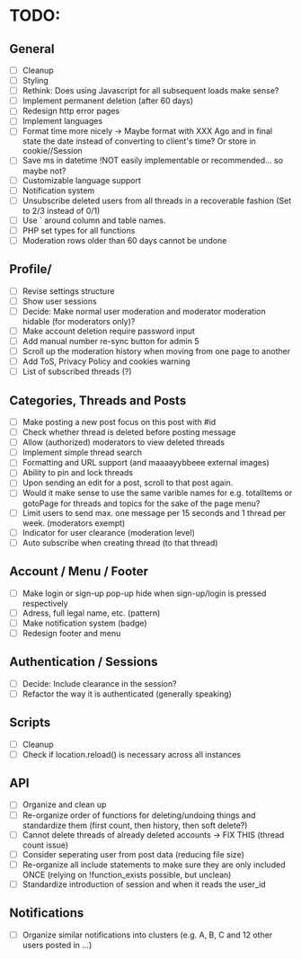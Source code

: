 # TODO:

## General

- [ ] Cleanup
- [ ] Styling
- [ ] Rethink: Does using Javascript for all subsequent loads make sense?
- [ ] Implement permanent deletion (after 60 days)
- [ ] Redesign http error pages
- [ ] Implement languages
- [ ] Format time more nicely -> Maybe format with XXX Ago and in final state the date instead of converting to client's time? Or store in cookie//Session
- [ ] Save ms in datetime !NOT easily implementable or recommended... so maybe not?
- [ ] Customizable language support
- [ ] Notification system
- [ ] Unsubscribe deleted users from all threads in a recoverable fashion (Set to 2/3 instead of 0/1)
- [ ] Use ` around column and table names.
- [ ] PHP set types for all functions
- [ ] Moderation rows older than 60 days cannot be undone

## Profile/

- [ ] Revise settings structure
- [ ] Show user sessions
- [ ] Decide: Make normal user moderation and moderator moderation hidable (for moderators only)?
- [ ] Make account deletion require password input
- [ ] Add manual number re-sync button for admin 5
- [ ] Scroll up the moderation history when moving from one page to another
- [ ] Add ToS, Privacy Policy and cookies warning
- [ ] List of subscribed threads (?)

## Categories, Threads and Posts

- [ ] Make posting a new post focus on this post with #id
- [ ] Check whether thread is deleted before posting message
- [ ] Allow (authorized) moderators to view deleted threads
- [ ] Implement simple thread search
- [ ] Formatting and URL support (and maaaayybbeee external images)
- [ ] Ability to pin and lock threads
- [ ] Upon sending an edit for a post, scroll to that post again.
- [ ] Would it make sense to use the same varible names for e.g. totalItems or gotoPage for threads and topics for the sake of the page menu?
- [ ] Limit users to send max. one message per 15 seconds and 1 thread per week. (moderators exempt)
- [ ] Indicator for user clearance (moderation level)
- [ ] Auto subscribe when creating thread (to that thread)

## Account / Menu / Footer

- [ ] Make login or sign-up pop-up hide when sign-up/login is pressed respectively
- [ ] Adress, full legal name, etc. (pattern)
- [ ] Make notification system (badge)
- [ ] Redesign footer and menu

## Authentication / Sessions

- [ ] Decide: Include clearance in the session?
- [ ] Refactor the way it is authenticated (generally speaking)

## Scripts

- [ ] Cleanup
- [ ] Check if location.reload() is necessary across all instances

## API

- [ ] Organize and clean up
- [ ] Re-organize order of functions for deleting/undoing things and standardize them (first count, then history, then soft delete?)
- [ ] Cannot delete threads of already deleted accounts -> FIX THIS (thread count issue)
- [ ] Consider seperating user from post data (reducing file size)
- [ ] Re-organize all include statements to make sure they are only included ONCE (relying on !function_exists possible, but unclean)
- [ ] Standardize introduction of session and when it reads the user_id

## Notifications

- [ ] Organize similar notifications into clusters (e.g. A, B, C and 12 other users posted in ...)
